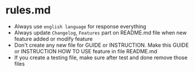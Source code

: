 # rules.md

- Always use `english language` for response everything
- Always update `Changelog`, `Features` part on README.md file when new feature added or modify feature
- Don't create any new file for GUIDE or INSTRUCTION. Make this GUIDE or INSTRUCTION HOW TO USE feature in file README.md
- If you create a testing file, make sure after test and done remove those files